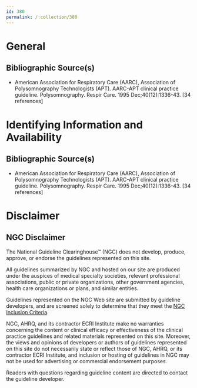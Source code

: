 ```yaml
---
id: 380
permalink: /:collection/380
---
```


# General

## Bibliographic Source(s)

- American Association for Respiratory Care (AARC), Association of Polysomnography Technologists (APT). AARC-APT clinical practice guideline. Polysomnography. Respir Care. 1995 Dec;40(12):1336-43. [34 references]

# Identifying Information and Availability

## Bibliographic Source(s)

- American Association for Respiratory Care (AARC), Association of Polysomnography Technologists (APT). AARC-APT clinical practice guideline. Polysomnography. Respir Care. 1995 Dec;40(12):1336-43. [34 references]

# Disclaimer

## NGC Disclaimer

The National Guideline Clearinghouse™ (NGC) does not develop, produce, approve, or endorse the guidelines represented on this site.

All guidelines summarized by NGC and hosted on our site are produced under the auspices of medical specialty societies, relevant professional associations, public or private organizations, other government agencies, health care organizations or plans, and similar entities.

Guidelines represented on the NGC Web site are submitted by guideline developers, and are screened solely to determine that they meet the [NGC Inclusion Criteria](/help-and-about/summaries/inclusion-criteria).

NGC, AHRQ, and its contractor ECRI Institute make no warranties concerning the content or clinical efficacy or effectiveness of the clinical practice guidelines and related materials represented on this site. Moreover, the views and opinions of developers or authors of guidelines represented on this site do not necessarily state or reflect those of NGC, AHRQ, or its contractor ECRI Institute, and inclusion or hosting of guidelines in NGC may not be used for advertising or commercial endorsement purposes.

Readers with questions regarding guideline content are directed to contact the guideline developer.

